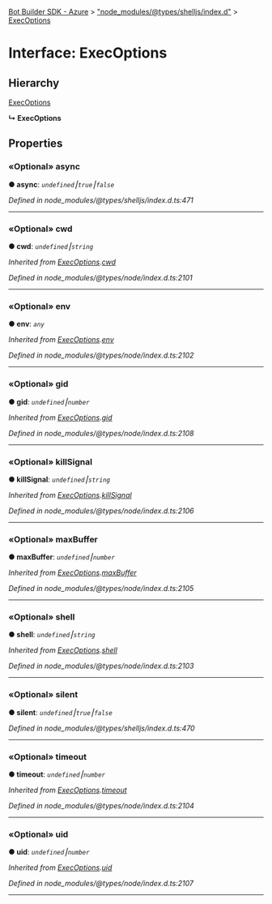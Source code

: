 [Bot Builder SDK - Azure](../README.md) > ["node_modules/@types/shelljs/index.d"](../modules/_node_modules__types_shelljs_index_d_.md) > [ExecOptions](../interfaces/_node_modules__types_shelljs_index_d_.execoptions.md)



# Interface: ExecOptions

## Hierarchy


 [ExecOptions](_node_modules__types_node_index_d_._child_process_.execoptions.md)

**↳ ExecOptions**








## Properties
<a id="async"></a>

### «Optional» async

**●  async**:  *`undefined`⎮`true`⎮`false`* 

*Defined in node_modules/@types/shelljs/index.d.ts:471*





___

<a id="cwd"></a>

### «Optional» cwd

**●  cwd**:  *`undefined`⎮`string`* 

*Inherited from [ExecOptions](_node_modules__types_node_index_d_._child_process_.execoptions.md).[cwd](_node_modules__types_node_index_d_._child_process_.execoptions.md#cwd)*

*Defined in node_modules/@types/node/index.d.ts:2101*





___

<a id="env"></a>

### «Optional» env

**●  env**:  *`any`* 

*Inherited from [ExecOptions](_node_modules__types_node_index_d_._child_process_.execoptions.md).[env](_node_modules__types_node_index_d_._child_process_.execoptions.md#env)*

*Defined in node_modules/@types/node/index.d.ts:2102*





___

<a id="gid"></a>

### «Optional» gid

**●  gid**:  *`undefined`⎮`number`* 

*Inherited from [ExecOptions](_node_modules__types_node_index_d_._child_process_.execoptions.md).[gid](_node_modules__types_node_index_d_._child_process_.execoptions.md#gid)*

*Defined in node_modules/@types/node/index.d.ts:2108*





___

<a id="killsignal"></a>

### «Optional» killSignal

**●  killSignal**:  *`undefined`⎮`string`* 

*Inherited from [ExecOptions](_node_modules__types_node_index_d_._child_process_.execoptions.md).[killSignal](_node_modules__types_node_index_d_._child_process_.execoptions.md#killsignal)*

*Defined in node_modules/@types/node/index.d.ts:2106*





___

<a id="maxbuffer"></a>

### «Optional» maxBuffer

**●  maxBuffer**:  *`undefined`⎮`number`* 

*Inherited from [ExecOptions](_node_modules__types_node_index_d_._child_process_.execoptions.md).[maxBuffer](_node_modules__types_node_index_d_._child_process_.execoptions.md#maxbuffer)*

*Defined in node_modules/@types/node/index.d.ts:2105*





___

<a id="shell"></a>

### «Optional» shell

**●  shell**:  *`undefined`⎮`string`* 

*Inherited from [ExecOptions](_node_modules__types_node_index_d_._child_process_.execoptions.md).[shell](_node_modules__types_node_index_d_._child_process_.execoptions.md#shell)*

*Defined in node_modules/@types/node/index.d.ts:2103*





___

<a id="silent"></a>

### «Optional» silent

**●  silent**:  *`undefined`⎮`true`⎮`false`* 

*Defined in node_modules/@types/shelljs/index.d.ts:470*





___

<a id="timeout"></a>

### «Optional» timeout

**●  timeout**:  *`undefined`⎮`number`* 

*Inherited from [ExecOptions](_node_modules__types_node_index_d_._child_process_.execoptions.md).[timeout](_node_modules__types_node_index_d_._child_process_.execoptions.md#timeout)*

*Defined in node_modules/@types/node/index.d.ts:2104*





___

<a id="uid"></a>

### «Optional» uid

**●  uid**:  *`undefined`⎮`number`* 

*Inherited from [ExecOptions](_node_modules__types_node_index_d_._child_process_.execoptions.md).[uid](_node_modules__types_node_index_d_._child_process_.execoptions.md#uid)*

*Defined in node_modules/@types/node/index.d.ts:2107*





___


